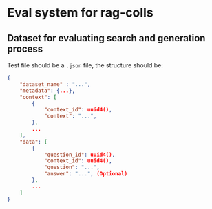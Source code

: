 # Eval system for rag-colls

## Dataset for evaluating search and generation process

Test file should be a `.json` file, the structure should be:

```json
{
    "dataset_name" : "...",
    "metadata": {...},
    "context": [
        {
            "context_id": uuid4(),
            "context": "...",
        },
        ...
    ],
    "data": [
        {
            "question_id": uuid4(),
            "context_id": uuid4(),
            "question": "...",
            "answer": "...", (Optional)
        },
        ...
    ]
}
```
